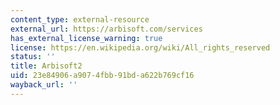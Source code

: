```yaml
---
content_type: external-resource
external_url: https://arbisoft.com/services
has_external_license_warning: true
license: https://en.wikipedia.org/wiki/All_rights_reserved
status: ''
title: Arbisoft2
uid: 23e84906-a907-4fbb-91bd-a622b769cf16
wayback_url: ''
---
```

